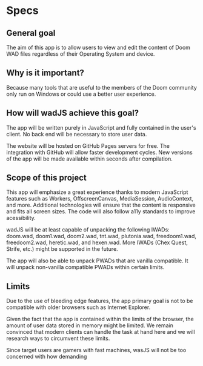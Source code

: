 # Specs

## General goal

The aim of this app is to allow users to view and edit the content of Doom WAD files regardless of their Operating System and device.

## Why is it important?

Because many tools that are useful to the members of the Doom community only run on Windows or could use a better user experience.

## How will wadJS achieve this goal?

The app will be written purely in JavaScript and fully contained in the user's client. No back end will be necessary to store user data.


The website will be hosted on GitHub Pages servers for free. The integration with GitHub will allow faster development cycles. New versions of the app will be made available within seconds after compilation.

## Scope of this project

This app will emphasize a great experience thanks to modern JavaScript features such as Workers, OffscreenCanvas, MediaSession, AudioContext, and more. Additional technologies will ensure that the content is responsive and fits all screen sizes. The code will also follow a11y standards to improve acessibility.

wadJS will be at least capable of unpacking the following IWADs: doom.wad, doom1.wad, doom2.wad, tnt.wad, plutonia.wad, freedoom1.wad, freedoom2.wad, heretic.wad, and hexen.wad. More IWADs (Chex Quest, Strife, etc.) might be supported in the future.

The app will also be able to unpack PWADs that are vanilla compatible. It will unpack non-vanilla compatible PWADs within certain limits.

## Limits

Due to the use of bleeding edge features, the app primary goal is not to be compatible with older browsers such as Internet Explorer.

Given the fact that the app is contained within the limits of the browser, the amount of user data stored in memory might be limited. We remain convinced that modern clients can handle the task at hand here and we will research ways to circumvent these limits.

Since target users are gamers with fast machines, wasJS will not be too concerned with how demanding 
